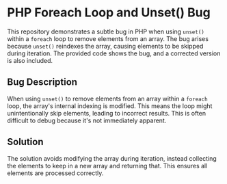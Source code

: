 # PHP Foreach Loop and Unset() Bug

This repository demonstrates a subtle bug in PHP when using `unset()` within a `foreach` loop to remove elements from an array.  The bug arises because `unset()` reindexes the array, causing elements to be skipped during iteration.  The provided code shows the bug, and a corrected version is also included.

## Bug Description
When using `unset()` to remove elements from an array within a `foreach` loop, the array's internal indexing is modified. This means the loop might unintentionally skip elements, leading to incorrect results.  This is often difficult to debug because it's not immediately apparent.

## Solution
The solution avoids modifying the array during iteration, instead collecting the elements to keep in a new array and returning that.  This ensures all elements are processed correctly.